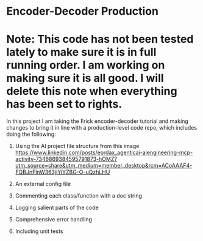 # Encoder-Decoder Production

# Note: This code has not been tested lately to make sure it is in full running order. I am working on making sure it is all good. I will delete this note when everything has been set to rights.

In this project I am taking the Frick encoder-decoder tutorial and making changes to
bring it in line with a production-level code repo, which includes doing the following:

1. Using the AI project file structure from this image
   https://www.linkedin.com/posts/eordax_agenticai-aiengineering-mcp-activity-7346869384595791873-hOMZ?utm_source=share&utm_medium=member_desktop&rcm=ACoAAAF4-FQBJnFlnW363jiYiYZBG-O-uQzhLHU

2. An external config file

3. Commenting each class/function with a doc string

4. Logging salient parts of the code

5. Comprehensive error handling

6. Including unit tests
